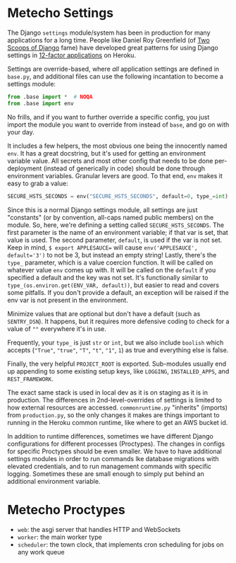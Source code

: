 # Metecho Settings

The Django `settings` module/system has been in production for many applications
for a long time. People like Daniel Roy Greenfield (of
[Two Scoops of Django](https://twoscoopspress.com/products/two-scoops-of-django-1-11)
fame) have developed great patterns for using Django settings in
[12-factor applications](https://12factor.net/) on Heroku.

Settings are override-based, where _all_ application settings are defined in
`base.py`, and additional files can use the following incantation to become a
settings module:

```python
from .base import *  # NOQA
from .base import env
```

No frills, and if you want to further override a specific config, you just
import the module you want to override from instead of `base`, and go on with
your day.

It includes a few helpers, the most obvious one being the innocently named
`env`. It has a great docstring, but it's used for getting an environment
variable value. All secrets and most other config that needs to be done
per-deployment (instead of generically in code) should be done through
environment variables. Granular levers are good. To that end, `env` makes it
easy to grab a value:

```python
SECURE_HSTS_SECONDS = env("SECURE_HSTS_SECONDS", default=0, type_=int)
```

Since this is a normal Django settings module, all settings are just "constants"
(or by convention, all-caps named public members) on the module. So, here, we're
defining a setting called `SECURE_HSTS_SECONDS`. The first parameter is the name
of an environment variable; if that var is set, that value is used. The second
parameter, `default`, is used if the var is not set. Keep in mind,
`$ export APPLESAUCE=` will cause `env('APPLESAUCE', default='3')` to not be 3,
but instead an empty string! Lastly, there's the `type_` parameter, which is a
value coercion function. It will be called on whatever value `env` comes up
with. It will be called on the `default` if you specified a default and the key
was not set. It's functionally similar to
`type_(os.environ.get(ENV_VAR, default))`, but easier to read and covers some
pitfalls. If you don't provide a default, an exception will be raised if the env
var is not present in the environment.

Minimize values that are optional but don't have a default (such as
`SENTRY_DSN`). It happens, but it requires more defensive coding to check for a
value of `""` everywhere it's in use.

Frequently, your `type_` is just `str` or `int`, but we also include `boolish`
which accepts (`"True"`, `"true"`, `"T"`, `"t"`, `"1"`, `1`) as true and
everything else is false.

Finally, the very helpful `PROJECT_ROOT` is exported. Sub-modules usually end up
appending to some existing setup keys, like `LOGGING`, `INSTALLED_APPS`, and
`REST_FRAMEWORK`.

The exact same stack is used in local dev as it is on staging as it is in
production. The differences in 2nd-level-overrides of settings is limited to how
external resources are accessed. `commonruntime.py` "inherits" (imports) from
`production.py`, so the only changes it makes are things important to running in
the Heroku common runtime, like where to get an AWS bucket id.

In addition to runtime differences, sometimes we have different Django
configurations for different processes (Proctypes). The changes in configs for
specific Proctypes should be even smaller. We have to have additional settings
modules in order to run commands lke database migrations with elevated
credentials, and to run management commands with specific logging. Sometimes
these are small enough to simply put behind an additional environment variable.

# Metecho Proctypes

- `web`: the asgi server that handles HTTP and WebSockets
- `worker`: the main worker type
- `scheduler`: the town clock, that implements cron scheduling for jobs on any
  work queue
